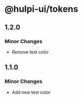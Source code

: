 # @hulpi-ui/tokens

## 1.2.0

### Minor Changes

- Remove test color

## 1.1.0

### Minor Changes

- Add new test color
